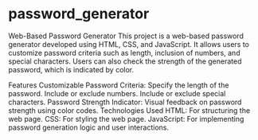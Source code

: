# password_generator
Web-Based Password Generator
This project is a web-based password generator developed using HTML, CSS, and JavaScript. It allows users to customize password criteria such as length, inclusion of numbers, and special characters. Users can also check the strength of the generated password, which is indicated by color.

Features
Customizable Password Criteria:
Specify the length of the password.
Include or exclude numbers.
Include or exclude special characters.
Password Strength Indicator:
Visual feedback on password strength using color codes.
Technologies Used
HTML: For structuring the web page.
CSS: For styling the web page.
JavaScript: For implementing password generation logic and user interactions.
